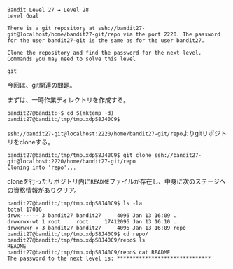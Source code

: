 ```

Bandit Level 27 → Level 28
Level Goal

There is a git repository at ssh://bandit27-git@localhost/home/bandit27-git/repo via the port 2220. The password for the user bandit27-git is the same as for the user bandit27.

Clone the repository and find the password for the next level.
Commands you may need to solve this level

git
```

今回は、git関連の問題。  

まずは、一時作業ディレクトリを作成する。  
```
bandit27@bandit:~$ cd $(mktemp -d)
bandit27@bandit:/tmp/tmp.xdpS8J40C9$
```

`ssh://bandit27-git@localhost:2220/home/bandit27-git/repo`よりgitリポジトリをcloneする。  
```
bandit27@bandit:/tmp/tmp.xdpS8J40C9$ git clone ssh://bandit27-git@localhost:2220/home/bandit27-git/repo
Cloning into 'repo'...
```

cloneを行ったリポジトリ内に`README`ファイルが存在し、中身に次のステージへの資格情報がありクリア。  
```
bandit27@bandit:/tmp/tmp.xdpS8J40C9$ ls -la
total 17016
drwx------ 3 bandit27 bandit27     4096 Jan 13 16:09 .
drwxrwx-wt 1 root     root     17412096 Jan 13 16:10 ..
drwxrwxr-x 3 bandit27 bandit27     4096 Jan 13 16:09 repo
bandit27@bandit:/tmp/tmp.xdpS8J40C9$ cd repo/
bandit27@bandit:/tmp/tmp.xdpS8J40C9/repo$ ls
README
bandit27@bandit:/tmp/tmp.xdpS8J40C9/repo$ cat README 
The password to the next level is: ******************************
```
